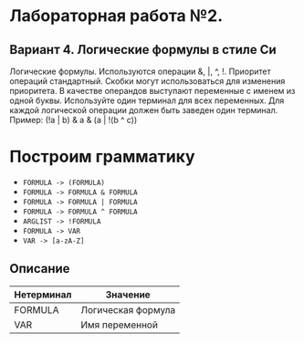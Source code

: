 # Лабораторная работа №2.
## Вариант 4. Логические формулы в стиле Си
Логические формулы. Используются операции &, |, ^, !. Приоритет
операций стандартный. Скобки могут использоваться для изменения
приоритета.
В качестве операндов выступают переменные с именем из одной буквы.
Используйте один терминал для всех переменных. Для каждой логической
операции должен быть заведен один терминал.
Пример: (!a | b) & a & (a | !(b ^ c))

# Построим грамматику

* `FORMULA -> (FORMULA)`
* `FORMULA -> FORMULA & FORMULA`
* `FORMULA -> FORMULA | FORMULA`
* `FORMULA -> FORMULA ^ FORMULA`
* `ARGLIST -> !FORMULA`
* `FORMULA -> VAR`
* `VAR -> [a-zA-Z]`

## Описание 

Нетерминал    | Значение
------------- | -------------
FORMULA  | Логическая формула
VAR | Имя переменной
